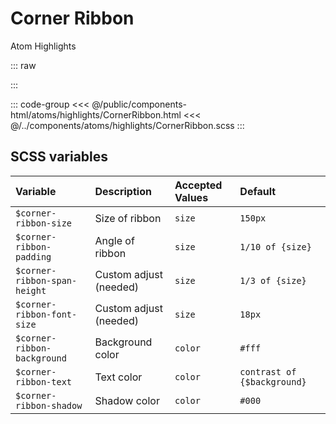 # Corner Ribbon
<Badge type="tip">Atom</Badge> <Badge type="info">Highlights</Badge>

::: raw
<div class="dev-section">
    <!--@include: ../../public/components-html/atoms/highlights/CornerRibbon.html -->
</div>
:::


::: code-group
<<< @/public/components-html/atoms/highlights/CornerRibbon.html
<<< @/../components/atoms/highlights/CornerRibbon.scss
:::

## SCSS variables

| Variable                        | Description            | Accepted Values | Default                     |
|:--------------------------------|:-----------------------|:----------------|:----------------------------|
| `$corner-ribbon-size`           | Size of ribbon         | `size`          | `150px`                     |
| `$corner-ribbon-padding`        | Angle of ribbon        | `size`          | `1/10 of {size}`            |
| `$corner-ribbon-span-height`    | Custom adjust (needed) | `size`          | `1/3 of {size}`             |
| `$corner-ribbon-font-size`      | Custom adjust (needed) | `size`          | `18px`                      |
| `$corner-ribbon-background`     | Background color       | `color`         | `#fff`                      |
| `$corner-ribbon-text`           | Text color             | `color`         | `contrast of {$background}` |
| `$corner-ribbon-shadow`         | Shadow color           | `color`         | `#000`                      |

<style lang="scss">
@import "../../theme.scss";

#corner-ribbon-test-container{
  position: relative;
  width: 600px;
  height: 400px;
  background: #aaa;
}

$corner-ribbon-background: $primary-color;

@import "components/atoms/highlights/CornerRibbon.scss";
</style>